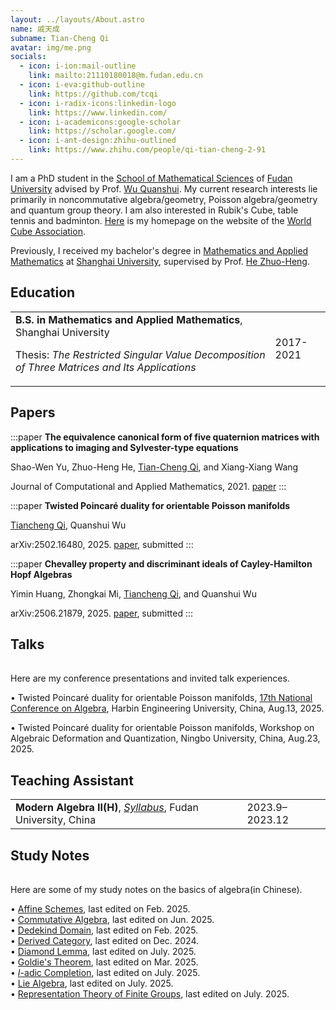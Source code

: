 ```yaml
---
layout: ../layouts/About.astro
name: 戚天成
subname: Tian-Cheng Qi
avatar: img/me.png
socials:
  - icon: i-ion:mail-outline
    link: mailto:21110180018@m.fudan.edu.cn
  - icon: i-eva:github-outline
    link: https://github.com/tcqi
  - icon: i-radix-icons:linkedin-logo
    link: https://www.linkedin.com/
  - icon: i-academicons:google-scholar
    link: https://scholar.google.com/
  - icon: i-ant-design:zhihu-outlined
    link: https://www.zhihu.com/people/qi-tian-cheng-2-91
---
```


I am a PhD student in the [School of Mathematical Sciences](https://math.fudan.edu.cn/) of [Fudan University](https://www.fudan.edu.cn/) advised by Prof. [Wu Quanshui](https://math.fudan.edu.cn/fa/05/c30607a326149/page.htm). My current research interests lie primarily in noncommutative algebra/geometry, Poisson algebra/geometry and quantum group theory. I am also interested in Rubik's Cube, table tennis and badminton. [Here](https://www.worldcubeassociation.org/persons/2015QITI01) is my homepage on the website of the [World Cube Association](https://en.wikipedia.org/wiki/World_Cube_Association).

Previously, I received my bachelor's degree in [Mathematics and Applied Mathematics](http://math.shu.edu.cn/) at [Shanghai University](https://www.shu.edu.cn/), supervised by Prof. [He Zhuo-Heng](https://irctmt.shu.edu.cn/Portals/728/teacher/ZhuohengHe/ZhuohengHe.html).


## Education

|                                        |           |
|--------------------------------------- | --------- |
| **B.S. in Mathematics and Applied Mathematics**, Shanghai University <p>Thesis: _The Restricted Singular Value Decomposition of Three Matrices and Its Applications_</p> | 2017-2021 |


## Papers

:::paper
**The equivalence canonical form of five quaternion matrices with applications to imaging and Sylvester-type equations**

Shao-Wen Yu, Zhuo-Heng He, <u>Tian-Cheng Qi</u>, and Xiang-Xiang Wang

Journal of Computational and Applied Mathematics, 2021.
[paper](https://www.sciencedirect.com/science/article/abs/pii/S0377042721001138)
:::

:::paper
**Twisted Poincaré duality for orientable Poisson manifolds**

<u>Tiancheng Qi</u>, Quanshui Wu

arXiv:2502.16480, 2025.
[paper](https://arxiv.org/abs/2502.16480), submitted
:::

:::paper
**Chevalley property and discriminant ideals of Cayley-Hamilton Hopf Algebras**

Yimin Huang, Zhongkai Mi, <u>Tiancheng Qi</u>, and Quanshui Wu

arXiv:2506.21879, 2025.
[paper](https://arxiv.org/abs/2506.21879), submitted
:::

## Talks
|                                        |           |
|--------------------------------------- | --------- |
Here are my conference presentations and invited talk experiences.

$\bullet$ Twisted Poincaré duality for orientable Poisson manifolds, [17th National Conference on Algebra](https://17thdaishu.hrbeu.edu.cn/index.htm), Harbin Engineering University, China, Aug.13, 2025.

$\bullet$ Twisted Poincaré duality for orientable Poisson manifolds, Workshop on Algebraic Deformation and Quantization, Ningbo University, China, Aug.23, 2025.






## Teaching Assistant

|                                        |           |
|--------------------------------------- | --------- |
| **Modern Algebra II(H)**, _[Syllabus](/files/syllabus/MATH130143h.03-2023-2024-1.pdf)_, Fudan University, China  | 2023.9–2023.12 |




## Study Notes

|                                        |           |
|--------------------------------------- | --------- |
Here are some of my study notes on the basics of algebra(in Chinese).

$\bullet$ [Affine Schemes](/files/notes/affinesch.pdf.pdf), last edited on Feb. 2025.  
$\bullet$ [Commutative Algebra](/files/notes/CA2-2025.pdf), last edited on Jun. 2025.  
$\bullet$ [Dedekind Domain](/files/notes/Dedekinddomain.pdf), last edited on Feb. 2025.  
$\bullet$ [Derived Category](/files/notes/derivedcat.pdf), last edited on Dec. 2024.  
$\bullet$ [Diamond Lemma](/files/notes/diamlem.pdf), last edited on July. 2025.  
$\bullet$ [Goldie's Theorem](/files/notes/GoldieThm.pdf), last edited on Mar. 2025.   
$\bullet$ [$I$-adic Completion](/files/notes/I-adiccom.pdf), last edited on July. 2025.  
$\bullet$ [Lie Algebra](/files/notes/Liealg.pdf), last edited on July. 2025.   
$\bullet$ [Representation Theory of Finite Groups](/files/notes/repfintegrp2025.pdf), last edited on July. 2025.